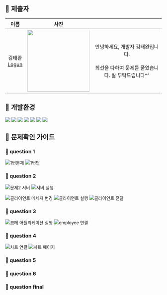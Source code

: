 ## 🎉 제출자
|                          이름                            |                                                               사진                                                                      |                                                                                     |
|:--------------------------------------------------------:|:-------------------------------------------------------------------------------------------------------------------------------------:|:-----------------------------------------------------------------------------------:|
|   김태완<br/>[Logun](https://github.com/richcollector)   |   <img src="https://github.com/richcollector/issues-list/assets/104312779/8560d317-4714-449a-b699-32d71242272c" width="200px" />  | 안녕하세요, 개발자 김태완입니다.<br/><br/> 최선을 다하여 문제를 풀었습니다. 잘 부탁드립니다^^ |

## 🚀 개발환경
<img src="https://img.shields.io/badge/SpringBoot-18.2.0-%2361DAFB" /> <img src="https://img.shields.io/badge/Javascript-18.2.0-%2361DAFB" /> 
<img src="https://img.shields.io/badge/Java-18.2.0-%2361DAFB" /> <img src="https://img.shields.io/badge/Mybatis-18.2.0-%2361DAFB" /> 
<img src="https://img.shields.io/badge/MariaDB-18.2.0-%2361DAFB" /> <img src="https://img.shields.io/badge/Httpclient-18.2.0-%2361DAFB" /> 
<img src="https://img.shields.io/badge/Lombok-18.2.0-%2361DAFB" /> 


## 🎊 문제확인 가이드

### 🤔 question 1
![1번문제](https://github.com/richcollector/brique-kimtaewan/assets/104312779/25fc8d0f-9e7a-47cf-8696-5498d487e0a7)
![1번답](https://github.com/richcollector/brique-kimtaewan/assets/104312779/e028c5ed-e73f-404a-9455-f2f7fb224a65)

### 🤔 question 2
![문제2 서버](https://github.com/richcollector/brique-kimtaewan/assets/104312779/7f180801-b930-4fee-860c-7d130df398d4)
![서버 실행](https://github.com/richcollector/brique-kimtaewan/assets/104312779/4025a574-0b99-4361-b812-ca61ca80a0e0)

![클라이언트 메세지 변경](https://github.com/richcollector/brique-kimtaewan/assets/104312779/d000c648-a859-4f46-b749-b8fbc119e849)
![클라이언트 실행](https://github.com/richcollector/brique-kimtaewan/assets/104312779/17ae7e7f-769e-43e6-b588-eed80e65921f)
![클라이언트 전달](https://github.com/richcollector/brique-kimtaewan/assets/104312779/5af1f79a-8207-4dbe-8c24-41ab51203cf2)


### 🤔 question 3
![코테 어플리케이션 실행](https://github.com/richcollector/brique-kimtaewan/assets/104312779/c2f528de-be38-4a20-8815-a01a29df3d25)
![employee 연결](https://github.com/richcollector/brique-kimtaewan/assets/104312779/2c16a5dd-8707-4fbd-82c8-13d5ff4eccff)

### 🤔 question 4
![차트 연결](https://github.com/richcollector/brique-kimtaewan/assets/104312779/769b2cb9-f2f6-40b6-b298-3e1aabc49fd9)
![차트 페이지](https://github.com/richcollector/brique-kimtaewan/assets/104312779/6e6de9c5-ec8c-46ac-958c-d0463f5e1ba4)


### 🤔 question 5

### 🤔 question 6

### 🤔 question final
